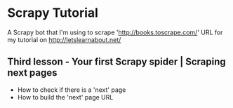 # Scrapy Tutorial
A Scrapy bot that I'm using to scrape 'http://books.toscrape.com/' URL for my tutorial on http://letslearnabout.net/


## Third lesson - Your first Scrapy spider | Scraping next pages
- How to check if there is a 'next' page
- How to build the 'next' page URL
